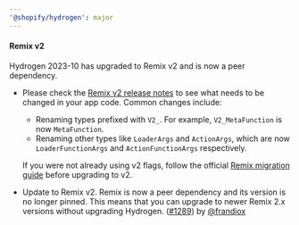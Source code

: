 ```yaml
---
'@shopify/hydrogen': major
---
```


#### Remix v2

Hydrogen 2023-10 has upgraded to Remix v2 and is now a peer dependency.

- Please check the [Remix v2 release notes](https://github.com/remix-run/remix/releases/tag/remix%402.0.0) to see what needs to be changed in your app code. Common changes include:

  - Renaming types prefixed with `V2_`. For example, `V2_MetaFunction` is now `MetaFunction`.
  - Renaming other types like `LoaderArgs` and `ActionArgs`, which are now `LoaderFunctionArgs` and `ActionFunctionArgs` respectively.

  If you were not already using v2 flags, follow the official [Remix migration guide](https://remix.run/docs/en/main/start/v2) before upgrading to v2.

- Update to Remix v2. Remix is now a peer dependency and its version is no longer pinned. This means that you can upgrade to newer Remix 2.x versions without upgrading Hydrogen. ([#1289](https://github.com/Shopify/hydrogen/pull/1289)) by [@frandiox](https://github.com/frandiox)
